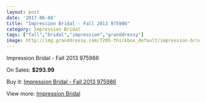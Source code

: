 ```yaml
---
layout: post
date: '2017-06-04'
title: "Impression Bridal - Fall 2013 975986"
category: Impression Bridal
tags: ["fall","bridal","impression","granddressy"]
image: http://img.granddressy.com/7205-thickbox_default/impression-bridal-fall-2013-975986.jpg
---
```

Impression Bridal - Fall 2013 975986

On Sales: **$293.99**
<a href="https://www.granddressy.com/en/impression-bridal/6461-impression-bridal-fall-2013-975986.html"><amp-img layout="responsive" width="600" height="600" src="//img.granddressy.com/7205-thickbox_default/impression-bridal-fall-2013-975986.jpg" alt="Impression Bridal - Fall 2013 975986 0" /></a>

Buy it: [Impression Bridal - Fall 2013 975986](https://www.granddressy.com/en/impression-bridal/6461-impression-bridal-fall-2013-975986.html "Impression Bridal - Fall 2013 975986")

View more: [Impression Bridal](https://www.granddressy.com/en/219-impression-bridal "Impression Bridal")
